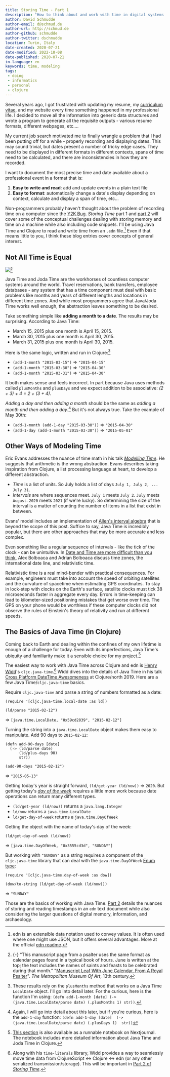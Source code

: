 ```yaml
---
title: Storing Time - Part 1
description: "How to think about and work with time in digital systems."
author: David Schmudde
author-email: d@schmud.de
author-url: http://schmud.de
author-github: schmudde
author-twitter: dschmudde
location: Turin, Italy
date-created: 2020-07-21
date-modified: 2022-10-08
date-published: 2020-07-21
in-language: en
keywords: time, modeling
tags:
 - doing
 - informatics
 - personal
 - clojure
---
```



Several years ago, I got frustrated with updating my resume, my [curriculum vitae](/cv.html), and my website every time something happened in my professional life. I decided to move all the information into generic data structures and wrote a program to generate all the requisite outputs - various resume formats, different webpages, etc&hellip;.

My current job search motivated me to finally wrangle a problem that I had been putting off for a while - properly recording and displaying dates. This may sound trivial, but dates present a number of tricky edge cases. They need to be displayed in different formats in different contexts, spans of time need to be calculated, and there are inconsistencies in how they are recorded.

I want to document the most precise time and date available about a professional event in a format that is:

1. **Easy to write and read**: add and update events in a plain text file
2. **Easy to format**: automatically change a date's display depending on context, calculate and display a span of time, etc&hellip;

Non-programmers probably haven't thought about the problem of recording time on a computer since the [Y2K Bug](https://www.howtogeek.com/671087/what-was-the-y2k-bug-and-why-did-it-terrify-the-world/). *Storing Time* part 1 and [part 2](/posts/2020-07-22-storing-time-2.html) will cover some of the conceptual challenges dealing with storing memory and time on a machine while also including code snippets. I'll be using Java Time and Clojure to read and write time from an `.edn` file.[^edn] Even if that means little to you, I think these blog entries cover concepts of general interest.

[^edn]: edn is an extensible data notation used to convey values. It is often used where one might use JSON, but it offers several advantages. More at the official [edn readme](https://github.com/edn-format/edn).

## Not All Time is Equal

![](/img/2020-07-20-storing-time/june-cal-royal-psalter-13th-cen.jpg)[^cal]

[^cal]: {-} &ldquo;This manuscript page from a psalter uses the same format as calendar pages found in a typical book of hours. June is written at the top; the text includes the names of saints and feasts to be celebrated during that month.&rdquo; "[Manuscript Leaf With June Calendar, From A Royal Psalter](https://www.metmuseum.org/art/collection/search/466372)". *The Metropolitan Museum Of Art*, 13th century.

Java Time and Joda Time are the workhorses of countless computer systems around the world. Travel reservations, bank transfers, employee databases - any system that has a time component must deal with basic problems like months and years of different lengths and locations in different time zones. And while most programmers agree that Java/Joda Time works well enough, the abstraction leaves something to be desired.

Take something simple like **adding a month to a date**. The results may be surprising. According to Java Time:

* March 15, 2015 plus one month is April 15, 2015.
* March 30, 2015 plus one month is April 30, 2015.
* March 31, 2015 plus one month is April 30, 2015.

Here is the same logic, written and run in Clojure:[^add-1-month]

[^add-1-month]: These results rely on the `plusMonths` method that works on a Java Time `LocalDate` object. I'll go into detail later. For the curious, here is the function I'm using: `(defn add-1-month [date] (-> (java.time.LocalDate/parse date) (.plusMonths 1) str))`.

* `(add-1-month "2015-03-15")` &rArr; `"2015-04-15"`
* `(add-1-month "2015-03-30")` &rArr; `"2015-04-30"`
* `(add-1-month "2015-03-31")` &rArr; `"2015-04-30"`

It both makes sense and feels incorrect. In part because Java uses methods called `plusMonths` and `plusDays` and we expect addition to be associative: <em>(2 + 3) + 4 = 2 + (3 + 4)</em>.

*Adding a day and then adding a month* should be the same as *adding a month and then adding a day*.[^add-1-day] But it's not always true. Take the example of May 30th:

- `(add-1-month (add-1-day "2015-03-30"))` &rArr; `"2015-04-30"`
- `(add-1-day (add-1-month "2015-03-30"))` &rArr; `"2015-05-01"`

[^add-1-day]: Again, I will go into detail about this later, but if you're curious, here is the `add-1-day` function: `(defn add-1-day [date]  (-> (java.time.LocalDate/parse date) (.plusDays 1)  str))`

## Other Ways of Modeling Time

Eric Evans addresses the nuance of time math in his talk *[Modelling Time](https://www.youtube.com/watch?v=T29WzvaPNc8)*. He suggests that arithmetic is the wrong abstraction. Evans describes taking inspiration from Clojure, a list processing language at heart, to develop a different abstraction.

* *Time* is a list of units. So July holds a list of days `July 1, July 2, ... July 31`.
* *Intervals* are where sequences meet. `July 1` meets `July 2`. `July` meets `August`. `2020` meets `2021` (if we're lucky). So determining the size of the interval is a matter of counting the number of items in a list that exist in between.

Evans' model includes an implementation of [Allen's interval algebra](https://en.wikipedia.org/wiki/Allen%27s_interval_algebra) that is beyond the scope of this post. Suffice to say, Java Time is incredibly popular, but there are other approaches that may be more accurate and less complex.

Even something like a regular sequence of intervals - like the tick of the clock - can be unintuitive. In [Date and Time are more difficult than you think](https://mozaicworks.com/blog/date-and-time-are-more-difficult-than-you-think-with-alex-bolboaca-and-adrian-bolboaca/), Alex Bolboaca and Adrian Bolboaca discuss time zones, the international date line, and relativistic time.

Relativistic time is a real mind-bender with practical consequences. For example, engineers must take into account the speed of orbiting satellites and the curvature of spacetime when estimating GPS coordinates. To stay in lock-step with clocks on the Earth's surface, satellite clocks must tick 38 microseconds faster in aggregate every day. Errors in time-keeping can lead to kilometer-sized positioning mistakes that get worse over time. The GPS on your phone would be worthless if these computer clocks did not observe the rules of Einstein's theory of relativity and run at different speeds.

## The Basics of Java Time (in Clojure)

Coming back to Earth and dealing within the confines of my own lifetime is enough of a challenge for today. Even with its imperfections, Java Time's ubiquity and familiarity make it a sensible choice for my project.[^nextjournal]

[^nextjournal]: [This section](https://nextjournal.com/schmudde/java-time#clj-%E2%86%94-cljs-%E2%86%94-edn) is also available as a runnable notebook on Nextjournal. The notebook includes more detailed information about Java Time and Joda Time in Clojure.

The easiest way to work with Java Time across Clojure and edn is [Henry Widd](http://widdindustries.com/)'s `cljc.java-time`.[^interop] Widd dives into the details of Java Time in his talk [Cross Platform DateTime Awesomeness](https://www.youtube.com/watch?v=UFuL-ZDoB2U) at Clojure/north 2019. Here are a few Java Time/`cljc.java-time` basics.

[^interop]: Along with his `time-literals` library, Widd provides a way to seamlessly move time data from ClojureScript ↔ Clojure ↔ edn (or any other serialized transmission/storage). This will be important in [Part 2 of *Storing Time*](/posts/2020-07-22-storing-time-2.html).

Require `cljc.java-time` and parse a string of numbers formatted as a date:

```
(require '[cljc.java-time.local-date :as ld])

(ld/parse "2015-02-12")
```

&rArr; `[java.time.LocalDate, "0x59cd2839", "2015-02-12"]`

Turning the string into a `java.time.LocalDate` object makes them easy to manipulate. Add 90 days to `2015-02-12`:

```
(defn add-90-days [date]
  (-> (ld/parse date)
      (ld/plus-days 90)
      str))

(add-90-days "2015-02-12")
```

&rArr; `"2015-05-13"`

Getting today's year is straight forward, `(ld/get-year (ld/now))` &rArr; `2020`. But getting today's *[day of the week](https://docs.oracle.com/javase/8/docs/api/java/time/DayOfWeek.html)* requires a little more work because date operations can return many different types.

* `(ld/get-year (ld/now))` returns a `java.lang.Integer`
* `ld/now` returns a `java.time.LocalDate`
* `ld/get-day-of-week` returns a `java.time.DayOfWeek`

Getting the object with the name of today's day of the week:

`(ld/get-day-of-week (ld/now))`

&rArr; `[java.time.DayOfWeek, "0x3555cd3d", "SUNDAY"]`

But working with `"SUNDAY"` as a string requires a component of the `cljc.java-time` library that can deal with the `java.time.DayOfWeek` [Enum type](https://docs.oracle.com/javase/tutorial/java/javaOO/enum.html):

```
(require '[cljc.java-time.day-of-week :as dow])

(dow/to-string (ld/get-day-of-week (ld/now)))
```

&rArr; `"SUNDAY"`

Those are the basics of working with Java Time. [Part 2](/posts/2020-07-22-storing-time-2.html) details the nuances of storing and reading timestamps in an `edn` text document while also considering the larger questions of digital memory, information, and archaeology.
